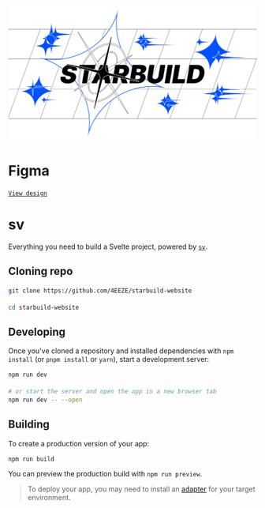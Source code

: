 ![STARBUILD](https://raw.githubusercontent.com/4EEZE/starbuild-website/refs/heads/main/static/readme.png)

# Figma

[`View design`](https://www.figma.com/design/8QKsuByeoxFSqnfdloLCaD/siteProt?node-id=35-47&t=I3L6TKJCqaEGcfrk-1)

# sv

Everything you need to build a Svelte project, powered by [`sv`](https://github.com/sveltejs/cli).

## Cloning repo

```bash
git clone https://github.com/4EEZE/starbuild-website

cd starbuild-website
```

## Developing

Once you've cloned a repository and installed dependencies with `npm install` (or `pnpm install` or `yarn`), start a development server:

```bash
npm run dev

# or start the server and open the app in a new browser tab
npm run dev -- --open
```

## Building

To create a production version of your app:

```bash
npm run build
```

You can preview the production build with `npm run preview`.

> To deploy your app, you may need to install an [adapter](https://svelte.dev/docs/kit/adapters) for your target environment.
